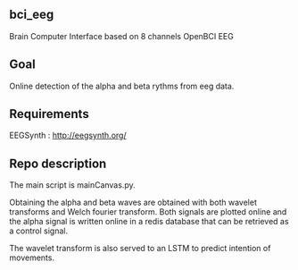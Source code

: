 ## bci_eeg
Brain Computer Interface based on 8 channels OpenBCI EEG

## Goal
Online detection of the alpha and beta rythms from eeg data.

## Requirements
EEGSynth : http://eegsynth.org/

## Repo description
The main script is mainCanvas.py.

Obtaining the alpha and beta waves are obtained with both wavelet transforms and Welch fourier transform.
Both signals are plotted online and the alpha signal is written online in a redis database that can be retrieved
as a control signal.

The wavelet transform is also served to an LSTM to predict intention of movements.
